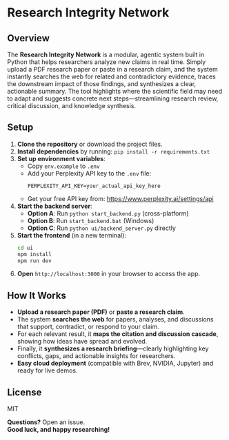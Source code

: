 # Research Integrity Network

## Overview  
The **Research Integrity Network** is a modular, agentic system built in Python that helps researchers analyze new claims in real time. Simply upload a PDF research paper or paste in a research claim, and the system instantly searches the web for related and contradictory evidence, traces the downstream impact of those findings, and synthesizes a clear, actionable summary. The tool highlights where the scientific field may need to adapt and suggests concrete next steps—streamlining research review, critical discussion, and knowledge synthesis.

## Setup

1. **Clone the repository** or download the project files.
2. **Install dependencies** by running: `pip install -r requirements.txt`
3. **Set up environment variables**:
   - Copy `env.example` to `.env`
   - Add your Perplexity API key to the `.env` file:
     ```
     PERPLEXITY_API_KEY=your_actual_api_key_here
     ```
   - Get your free API key from: https://www.perplexity.ai/settings/api
4. **Start the backend server**: 
   - **Option A**: Run `python start_backend.py` (cross-platform)
   - **Option B**: Run `start_backend.bat` (Windows)
   - **Option C**: Run `python ui/backend_server.py` directly
5. **Start the frontend** (in a new terminal): 
   ```bash
   cd ui
   npm install
   npm run dev
   ```
6. **Open** `http://localhost:3000` in your browser to access the app.

## How It Works

- **Upload a research paper (PDF)** or **paste a research claim**.
- The system **searches the web** for papers, analyses, and discussions that support, contradict, or respond to your claim.
- For each relevant result, it **maps the citation and discussion cascade**, showing how ideas have spread and evolved.
- Finally, it **synthesizes a research briefing**—clearly highlighting key conflicts, gaps, and actionable insights for researchers.
- **Easy cloud deployment** (compatible with Brev, NVIDIA, Jupyter) and ready for live demos.

## License

MIT

**Questions?** Open an issue.  
**Good luck, and happy researching!**
